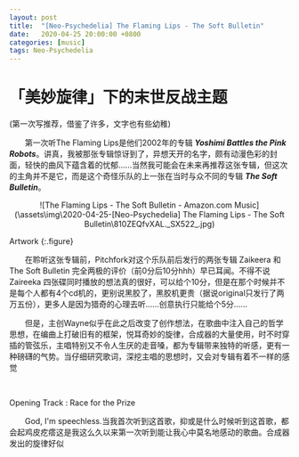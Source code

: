 ```yaml
---
layout: post
title:  "[Neo-Psychedelia] The Flaming Lips - The Soft Bulletin"
date:   2020-04-25 20:00:00 +0800
categories: [music]
tags: Neo-Psychedelia
---
```




#  「美妙旋律」下的末世反战主题

(第一次写推荐，借鉴了许多，文字也有些幼稚)

　　第一次听The Flaming Lips是他们2002年的专辑 ***Yoshimi Battles the Pink Robots***。讲真，我被那张专辑惊讶到了，异想天开的名字，颇有动漫色彩的封面，轻快的曲风下蕴含着的忧郁......当然我可能会在未来再推荐这张专辑，但这次的主角并不是它，而是这个奇怪乐队的上一张在当时与众不同的专辑 ***The Soft Bulletin***。

<p align="center">
    ![The Flaming Lips - The Soft Bulletin - Amazon.com Music](\assets\img\2020-04-25-[Neo-Psychedelia] The Flaming Lips - The Soft Bulletin\810ZEQfvXAL._SX522_.jpg)
</p>

Artwork
{:.figure}

　　在聆听这张专辑前，Pitchfork对这个乐队前后发行的两张专辑 Zaikeera 和 The Soft Bulletin 完全两极的评价（前0分后10分hhh）早已耳闻。不得不说 Zaireeka 四张碟同时播放的想法真的很好，可以给个10分，但是在那个时候并不是每个人都有4个cd机的，更别说黑胶了，黑胶机更贵（据说original只发行了两万五份），更多人是因为猎奇的心理去听......创意执行只能给个5分......

　　但是，主创Wayne似乎在此之后改变了创作想法，在歌曲中注入自己的哲学思想，在编曲上打破旧有的框架，悦耳奇妙的旋律，合成器的大量使用，时不时穿插的管弦乐，主唱特别又不令人生厌的走音嗓，都为专辑带来独特的听感，更有一种磅礴的气势。当仔细研究歌词，深挖主唱的思想时，又会对专辑有着不一样的感觉

​		

Opening Track : Race for the Prize 

　　God, I'm speechless.当我首次听到这首歌，抑或是什么时候听到这首歌，都会起鸡皮疙瘩这是我这么久以来第一次听到能让我心中莫名地感动的歌曲。合成器发出的旋律好似